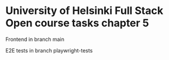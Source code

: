 # University of Helsinki Full Stack Open course tasks chapter 5

Frontend in branch main

E2E tests in branch playwright-tests
